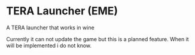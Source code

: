 # TERA Launcher (EME)
A TERA launcher that works in wine

Currently it can not update the game but this is a planned feature. When it will be implemented i do not know.